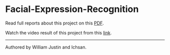 # Facial-Expression-Recognition

Read full reports about this project on this [PDF](https://drive.google.com/uc?export=download&id=1ixNtATny3PLxUk6U3ohaJwJ7aOoBhXhr).

Watch the video result of this project from this [link](https://drive.google.com/drive/folders/1upG-GUBnqqF7yc4ZNN86XD61DN9hzEqe?usp=sharing).

---

Authored by William Justin and Ichsan.
